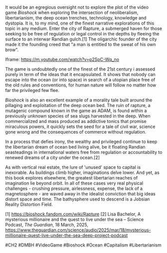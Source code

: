 It would be an egregious oversight not to explore the plot of the video game _Bioshock_ when exploring the intersection of neoliberalism, libertarianism, the deep ocean trenches, technology, knowledge and dystopia. It is, to my mind, one of the finest narrative explorations of this topic in any medium. Enter the city of Rapture, a submerged haven for those seeking to be free of regulation or legal control in the depths by fleeing the surface to an interwar Randian gulch.[1] The oligarchic founder of the city made it the founding creed that "a man is entitled to the sweat of his own brow".

Iframe: https://m.youtube.com/watch?v=p2SpC-Wq_no

The game is undoubtedly one of the finest of the 21st century i assessed purely in term of the ideas that it encapsulated. It shows that nobody can escape into the ocean (or into space) in search of a utopian place free of the old rules and conventions, for human nature will follow no matter how far the privileged few flee.

_Bioshock_ is also an excellent example of a morality tale built around the pillaging and exploitation of the deep ocean bed. The ruin of rapture, a mutagenic compound known in the game as ADAM, is found within a previously unknown species of sea slugs harvested in the deep. When commercialized and mass produced as addictive tonics that promise miraculous powers, it quickly sets the seed for a tale of civil war, science gone wrong and the consequences of commerce without regulation.

In a process that defies irony, the wealthy and privileged continue to keep the libertarian dream of ocean bed living alive, be it floating Randian seasteadings in international waters free from regulation or accountability to renewed dreams of a city under the ocean.[2] 

As with vertical real estate, the lure of 'unused' space to capital is inexorable. As buildings climb higher, imaginations delve lower. And yet, as this book explores elsewhere, the greatest libertarian reaches of imagination lie beyond orbit. In all of these cases very real physical challenges - crushing pressure, airlessness, expense, the lack of a magnetosphere - are waved away in the idealist conviction that big ideas distort space and time. The bathysphere used to descend is a Jobsian Reality Distortion Field.

[1] https://bioshock.fandom.com/wiki/Rapture
[2] Lisa Bachelor, A mysterious millionaire and the quest to live under the sea – Science Podcast, *The Guardian*, 18 March, 2025, https://www.theguardian.com/science/audio/2025/mar/18/mysterious-millionaire-quest-live-under-the-sea-deep-project-podcast

#CH2 #DMBH #VideoGame #Bioshock #Ocean #Capitalism #Libertarianism